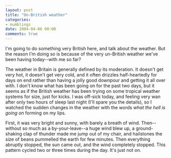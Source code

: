 ```yaml
---
layout: post
title: "Un-British weather"
categories:
- mumblings
date: 2004-04-06 00:00
comments: true
---
```


<p>I'm going to do something very British here, and talk about the weather. But the reason I'm doing so is because of the very un-British weather we've been having today--with me so far?</p>

<p>The weather in Britain is generally defined by its moderation. It doesn't get very hot, it doesn't get very cold, and it often drizzles half-heartedly for days on end rather than having a jolly good downpour and getting it all over with. I don't know what has been going on for the past two days, but it seems as if the British weather has been trying on some tropical weather systems for size, just for kicks. I was off-sick today, and feeling very wan after only two hours of sleep last night (I'll spare you the details), so I watched the sudden changes in the weather with the words <em>what the hell is going on</em> forming on my lips.</p>

<p>First, it was very bright and sunny, with barely a breath of wind. Then--without so much as a by-your-leave--a huge wind blew up, a ground-shaking clap of thunder made me jump out of my chair, and hailstones the size of beans pummelled the earth for few minutes. Then everything abruptly stopped, the sun came out, and the wind completely stopped. This pattern cycled two or three times during the day. It's just not on.</p>


